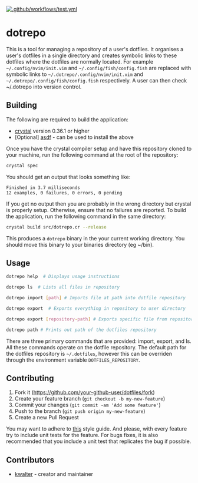 [![.github/workflows/test.yml](https://github.com/kwalter94/dotrepo/actions/workflows/test.yml/badge.svg)](https://github.com/kwalter94/dotrepo/actions/workflows/test.yml)

# dotrepo

This is a tool for managing a repository of a user's dotfiles. It organises a user's
dotfiles in a single directory and creates symbolic links to these dotfiles where
the dotfiles are normally located. For example `~/.config/nvim/init.vim`
and `~/.config/fish/config.fish` are replaced with symbolic links
to `~/.dotrepo/.config/nvim/init.vim` and `~/.dotrepo/.config/fish/config.fish`
respectively. A user can then check ~/.dotrepo into version control.

## Building

The following are required to build the application:

  - [crystal](https://crystal-lang.org/install/) version 0.36.1 or higher
  - [Optional] [asdf](https://github.com/asdf-community/asdf-crystal) - can be used to install the above

Once you have the crystal compiler setup and have this repository cloned to your machine,
run the following command at the root of the repository:

  ```sh
  crystal spec
  ```

You should get an output that looks something like:

    Finished in 3.7 milliseconds
    12 examples, 0 failures, 0 errors, 0 pending
  
If you get no output then you are probably in the wrong directory but crystal is properly
setup. Otherwise, ensure that no failures are reported. To build the application,
run the following command in the same directory:

  ```sh
  crystal build src/dotrepo.cr --release
  ```

This produces a `dotrepo` binary in the your current working directory. You should move
this binary to your binaries directory (eg ~/bin).

## Usage

```sh
dotrepo help  # Displays usage instructions

dotrepo ls  # Lists all files in repository

dotrepo import [path] # Imports file at path into dotfile repository

dotrepo export  # Exports everything in repository to user directory

dotrepo export [repository-path] # Exports specific file from repository to user directory

dotrepo path # Prints out path of the dotfiles repository
```

There are three primary commands that are provided: import, export, and ls. All these
commands operate on the dotfile repository. The default path for the dotfiles repository
is `~/.dotfiles`, however this can be overriden through the environment variable
`DOTFILES_REPOSITORY`.

## Contributing

1. Fork it (<https://github.com/your-github-user/dotfiles/fork>)
2. Create your feature branch (`git checkout -b my-new-feature`)
3. Commit your changes (`git commit -am 'Add some feature'`)
4. Push to the branch (`git push origin my-new-feature`)
5. Create a new Pull Request

You may want to adhere to
[this](https://crystal-lang.org/reference/conventions/coding_style.html) style guide.
And please, with every feature try to include unit tests for the feature. For bugs
fixes, it is also recommended that you include a unit test that replicates the bug
if possible.

## Contributors

- [kwalter](https://github.com/your-github-user) - creator and maintainer
